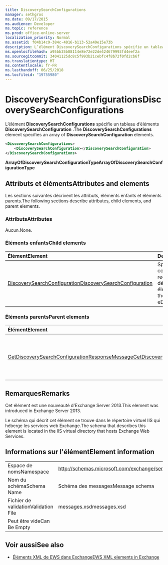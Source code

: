 ```yaml
---
title: DiscoverySearchConfigurations
manager: sethgros
ms.date: 09/17/2015
ms.audience: Developer
ms.topic: reference
ms.prod: office-online-server
localization_priority: Normal
ms.assetid: f04b14c9-384c-4016-b113-52a49e15e73b
description: L’élément DiscoverySearchConfigurations spécifie un tableau d’éléments DiscoverySearchConfiguration.
ms.openlocfilehash: a95bb35b88114e8e72e22de424679993fd4eef2a
ms.sourcegitcommit: 34041125dc8c5f993b21cebfc4f8b72f0fd2cb6f
ms.translationtype: MT
ms.contentlocale: fr-FR
ms.lasthandoff: 06/25/2018
ms.locfileid: "19755980"
---
```

# <a name="discoverysearchconfigurations"></a><span data-ttu-id="33ddf-103">DiscoverySearchConfigurations</span><span class="sxs-lookup"><span data-stu-id="33ddf-103">DiscoverySearchConfigurations</span></span>

<span data-ttu-id="33ddf-104">L’élément **DiscoverySearchConfigurations** spécifie un tableau d’éléments **DiscoverySearchConfiguration** .</span><span class="sxs-lookup"><span data-stu-id="33ddf-104">The **DiscoverySearchConfigurations** element specifies an array of **DiscoverySearchConfiguration** elements.</span></span> 
  
```XML
<DiscoverySearchConfigurations>
    <DiscoverySearchConfiguration></DiscoverySearchConfiguration>
</DiscoverySearchConfigurations>
```

 <span data-ttu-id="33ddf-105">**ArrayOfDiscoverySearchConfigurationType**</span><span class="sxs-lookup"><span data-stu-id="33ddf-105">**ArrayOfDiscoverySearchConfigurationType**</span></span>
## <a name="attributes-and-elements"></a><span data-ttu-id="33ddf-106">Attributs et éléments</span><span class="sxs-lookup"><span data-stu-id="33ddf-106">Attributes and elements</span></span>

<span data-ttu-id="33ddf-107">Les sections suivantes décrivent les attributs, éléments enfants et éléments parents.</span><span class="sxs-lookup"><span data-stu-id="33ddf-107">The following sections describe attributes, child elements, and parent elements.</span></span>
  
### <a name="attributes"></a><span data-ttu-id="33ddf-108">Attributs</span><span class="sxs-lookup"><span data-stu-id="33ddf-108">Attributes</span></span>

<span data-ttu-id="33ddf-109">Aucun.</span><span class="sxs-lookup"><span data-stu-id="33ddf-109">None.</span></span>
  
### <a name="child-elements"></a><span data-ttu-id="33ddf-110">Éléments enfants</span><span class="sxs-lookup"><span data-stu-id="33ddf-110">Child elements</span></span>

|<span data-ttu-id="33ddf-111">**Élément**</span><span class="sxs-lookup"><span data-stu-id="33ddf-111">**Element**</span></span>|<span data-ttu-id="33ddf-112">**Description**</span><span class="sxs-lookup"><span data-stu-id="33ddf-112">**Description**</span></span>|
|:-----|:-----|
|[<span data-ttu-id="33ddf-113">DiscoverySearchConfiguration</span><span class="sxs-lookup"><span data-stu-id="33ddf-113">DiscoverySearchConfiguration</span></span>](discoverysearchconfiguration.md) <br/> |<span data-ttu-id="33ddf-114">Spécifie la configuration de recherche de découverte électronique.</span><span class="sxs-lookup"><span data-stu-id="33ddf-114">Specifies the configuration for eDiscovery search.</span></span>  <br/> |
   
### <a name="parent-elements"></a><span data-ttu-id="33ddf-115">Éléments parents</span><span class="sxs-lookup"><span data-stu-id="33ddf-115">Parent elements</span></span>

|<span data-ttu-id="33ddf-116">**Élément**</span><span class="sxs-lookup"><span data-stu-id="33ddf-116">**Element**</span></span>|<span data-ttu-id="33ddf-117">**Description**</span><span class="sxs-lookup"><span data-stu-id="33ddf-117">**Description**</span></span>|
|:-----|:-----|
|[<span data-ttu-id="33ddf-118">GetDiscoverySearchConfigurationResponseMessage</span><span class="sxs-lookup"><span data-stu-id="33ddf-118">GetDiscoverySearchConfigurationResponseMessage</span></span>](getdiscoverysearchconfigurationresponsemessage.md) <br/> |<span data-ttu-id="33ddf-119">Spécifie le message de réponse pour une demande **GetDiscoverySearchConfiguration** .</span><span class="sxs-lookup"><span data-stu-id="33ddf-119">Specifies the response message for a **GetDiscoverySearchConfiguration** request.</span></span>  <br/> |
   
## <a name="remarks"></a><span data-ttu-id="33ddf-120">Remarques</span><span class="sxs-lookup"><span data-stu-id="33ddf-120">Remarks</span></span>

<span data-ttu-id="33ddf-121">Cet élément est une nouveauté d'Exchange Server 2013.</span><span class="sxs-lookup"><span data-stu-id="33ddf-121">This element was introduced in Exchange Server 2013.</span></span>
  
<span data-ttu-id="33ddf-122">Le schéma qui décrit cet élément se trouve dans le répertoire virtuel IIS qui héberge les services web Exchange.</span><span class="sxs-lookup"><span data-stu-id="33ddf-122">The schema that describes this element is located in the IIS virtual directory that hosts Exchange Web Services.</span></span>
  
## <a name="element-information"></a><span data-ttu-id="33ddf-123">Informations sur l'élément</span><span class="sxs-lookup"><span data-stu-id="33ddf-123">Element information</span></span>

|||
|:-----|:-----|
|<span data-ttu-id="33ddf-124">Espace de noms</span><span class="sxs-lookup"><span data-stu-id="33ddf-124">Namespace</span></span>  <br/> |http://schemas.microsoft.com/exchange/services/2006/messages  <br/> |
|<span data-ttu-id="33ddf-125">Nom du schéma</span><span class="sxs-lookup"><span data-stu-id="33ddf-125">Schema Name</span></span>  <br/> |<span data-ttu-id="33ddf-126">Schéma des messages</span><span class="sxs-lookup"><span data-stu-id="33ddf-126">Message schema</span></span>  <br/> |
|<span data-ttu-id="33ddf-127">Fichier de validation</span><span class="sxs-lookup"><span data-stu-id="33ddf-127">Validation File</span></span>  <br/> |<span data-ttu-id="33ddf-128">messages.xsd</span><span class="sxs-lookup"><span data-stu-id="33ddf-128">messages.xsd</span></span>  <br/> |
|<span data-ttu-id="33ddf-129">Peut être vide</span><span class="sxs-lookup"><span data-stu-id="33ddf-129">Can Be Empty</span></span>  <br/> ||
   
## <a name="see-also"></a><span data-ttu-id="33ddf-130">Voir aussi</span><span class="sxs-lookup"><span data-stu-id="33ddf-130">See also</span></span>

- [<span data-ttu-id="33ddf-131">Éléments XML de EWS dans Exchange</span><span class="sxs-lookup"><span data-stu-id="33ddf-131">EWS XML elements in Exchange</span></span>](ews-xml-elements-in-exchange.md)

